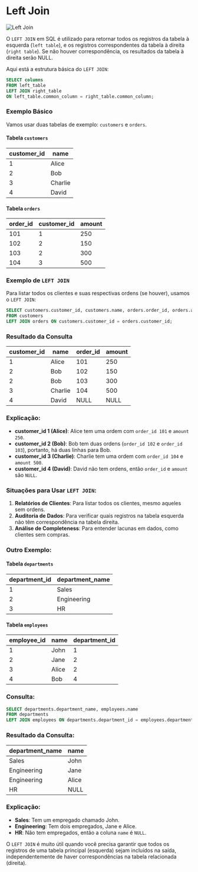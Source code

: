 # Left Join

![Left Join](https://www.w3schools.com/sql/img_left_join.png)

O `LEFT JOIN` em SQL é utilizado para retornar todos os registros da tabela à esquerda (`left table`), e os registros correspondentes da tabela à direita (`right table`). Se não houver correspondência, os resultados da tabela à direita serão NULL.

Aqui está a estrutura básica do `LEFT JOIN`:

```sql
SELECT columns
FROM left_table
LEFT JOIN right_table
ON left_table.common_column = right_table.common_column;
```

### Exemplo Básico

Vamos usar duas tabelas de exemplo: `customers` e `orders`.

#### Tabela `customers`

| customer_id | name     |
|-------------|----------|
| 1           | Alice    |
| 2           | Bob      |
| 3           | Charlie  |
| 4           | David    |

#### Tabela `orders`

| order_id | customer_id | amount |
|----------|-------------|--------|
| 101      | 1           | 250    |
| 102      | 2           | 150    |
| 103      | 2           | 300    |
| 104      | 3           | 500    |

### Exemplo de `LEFT JOIN`

Para listar todos os clientes e suas respectivas ordens (se houver), usamos o `LEFT JOIN`:

```sql
SELECT customers.customer_id, customers.name, orders.order_id, orders.amount
FROM customers
LEFT JOIN orders ON customers.customer_id = orders.customer_id;
```

### Resultado da Consulta

| customer_id | name    | order_id | amount |
|-------------|---------|----------|--------|
| 1           | Alice   | 101      | 250    |
| 2           | Bob     | 102      | 150    |
| 2           | Bob     | 103      | 300    |
| 3           | Charlie | 104      | 500    |
| 4           | David   | NULL     | NULL   |

### Explicação:

- **customer_id 1 (Alice)**: Alice tem uma ordem com `order_id 101` e `amount 250`.
- **customer_id 2 (Bob)**: Bob tem duas ordens (`order_id 102` e `order_id 103`), portanto, há duas linhas para Bob.
- **customer_id 3 (Charlie)**: Charlie tem uma ordem com `order_id 104` e `amount 500`.
- **customer_id 4 (David)**: David não tem ordens, então `order_id` e `amount` são `NULL`.

### Situações para Usar `LEFT JOIN`:

1. **Relatórios de Clientes**: Para listar todos os clientes, mesmo aqueles sem ordens.
2. **Auditoria de Dados**: Para verificar quais registros na tabela esquerda não têm correspondência na tabela direita.
3. **Análise de Completeness**: Para entender lacunas em dados, como clientes sem compras.

### Outro Exemplo:

#### Tabela `departments`

| department_id | department_name |
|---------------|-----------------|
| 1             | Sales           |
| 2             | Engineering     |
| 3             | HR              |

#### Tabela `employees`

| employee_id | name     | department_id |
|-------------|----------|---------------|
| 1           | John     | 1             |
| 2           | Jane     | 2             |
| 3           | Alice    | 2             |
| 4           | Bob      | 4             |

### Consulta:

```sql
SELECT departments.department_name, employees.name
FROM departments
LEFT JOIN employees ON departments.department_id = employees.department_id;
```

### Resultado da Consulta:

| department_name | name  |
|-----------------|-------|
| Sales           | John  |
| Engineering     | Jane  |
| Engineering     | Alice |
| HR              | NULL  |

### Explicação:

- **Sales**: Tem um empregado chamado John.
- **Engineering**: Tem dois empregados, Jane e Alice.
- **HR**: Não tem empregados, então a coluna `name` é `NULL`.

O `LEFT JOIN` é muito útil quando você precisa garantir que todos os registros de uma tabela principal (esquerda) sejam incluídos na saída, independentemente de haver correspondências na tabela relacionada (direita).